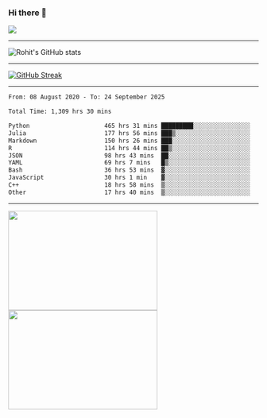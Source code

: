 ### Hi there 👋

 ![](https://komarev.com/ghpvc/?username=RohitRathore1&color=blueviolet)

<hr/>

![Rohit's GitHub stats](https://github-readme-stats.vercel.app/api?username=RohitRathore1&show_icons=true&theme=transparent)

<hr/>

[![GitHub Streak](http://github-readme-streak-stats.herokuapp.com?user=RohitRathore1&theme=dark&mode=weekly)](https://git.io/streak-stats)

<hr/>

<!--START_SECTION:waka-->

```txt
From: 08 August 2020 - To: 24 September 2025

Total Time: 1,309 hrs 30 mins

Python                     465 hrs 31 mins █████████░░░░░░░░░░░░░░░░   35.55 %
Julia                      177 hrs 56 mins ███▒░░░░░░░░░░░░░░░░░░░░░   13.59 %
Markdown                   150 hrs 26 mins ███░░░░░░░░░░░░░░░░░░░░░░   11.49 %
R                          114 hrs 44 mins ██▒░░░░░░░░░░░░░░░░░░░░░░   08.76 %
JSON                       98 hrs 43 mins  ██░░░░░░░░░░░░░░░░░░░░░░░   07.54 %
YAML                       69 hrs 7 mins   █▒░░░░░░░░░░░░░░░░░░░░░░░   05.28 %
Bash                       36 hrs 53 mins  ▓░░░░░░░░░░░░░░░░░░░░░░░░   02.82 %
JavaScript                 30 hrs 1 min    ▓░░░░░░░░░░░░░░░░░░░░░░░░   02.29 %
C++                        18 hrs 58 mins  ▒░░░░░░░░░░░░░░░░░░░░░░░░   01.45 %
Other                      17 hrs 40 mins  ▒░░░░░░░░░░░░░░░░░░░░░░░░   01.35 %
```

<!--END_SECTION:waka-->

<hr/>

<p>
  <img src="https://wakatime.com/share/@TeAmp0is0N/3935ee43-08a3-493e-8b95-60c1f9204b15.svg" width="300" height="200">
  <img src="https://wakatime.com/share/@TeAmp0is0N/8717aacc-7340-44e0-abb1-987dc9823fcd.svg" width="300" height="200">
</p>




